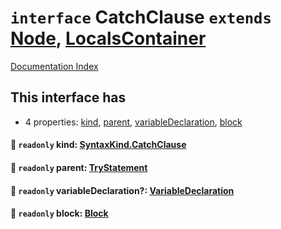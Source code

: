# `interface` CatchClause `extends` [Node](../interface.Node/README.md), [LocalsContainer](../interface.LocalsContainer/README.md)

[Documentation Index](../README.md)

## This interface has

- 4 properties:
[kind](#-readonly-kind-syntaxkindcatchclause),
[parent](#-readonly-parent-trystatement),
[variableDeclaration](#-readonly-variabledeclaration-variabledeclaration),
[block](#-readonly-block-block)


#### 📄 `readonly` kind: [SyntaxKind.CatchClause](../enum.SyntaxKind/README.md#catchclause--299)



#### 📄 `readonly` parent: [TryStatement](../interface.TryStatement/README.md)



#### 📄 `readonly` variableDeclaration?: [VariableDeclaration](../interface.VariableDeclaration/README.md)



#### 📄 `readonly` block: [Block](../interface.Block/README.md)



